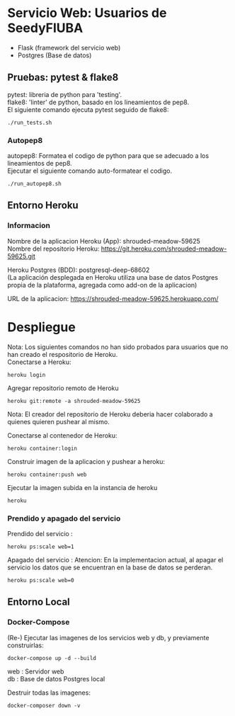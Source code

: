 # Servicio Web: Usuarios de SeedyFIUBA
- Flask (framework del servicio web)
- Postgres (Base de datos)

## Pruebas: pytest & flake8
pytest: libreria de python para 'testing'.  
flake8: 'linter' de python, basado en los lineamientos de pep8.  
El siguiente comando ejecuta pytest seguido de flake8:
```
./run_tests.sh
``` 

### Autopep8
autopep8: Formatea el codigo de python para que se adecuado a los
lineamientos de pep8.  
Ejecutar el siguiente comando auto-formatear el codigo.
```
./run_autopep8.sh
```

## Entorno Heroku
### Informacion
Nombre de la aplicacion Heroku (App): shrouded-meadow-59625  
Nombre del repositorio Heroku: https://git.heroku.com/shrouded-meadow-59625.git  
  
Heroku Postgres (BDD): postgresql-deep-68602  
(La aplicación desplegada en Heroku utiliza una base de datos Postgres propia de 
la plataforma, agregada como add-on de la aplicacion)  
  
URL de la aplicacion: https://shrouded-meadow-59625.herokuapp.com/  


# Despliegue
Nota: Los siguientes comandos no han sido probados para usuarios que no han creado el respositorio de Heroku.  
Conectarse a Heroku:
```
heroku login
```
  
Agregar repositorio remoto de Heroku
```
heroku git:remote -a shrouded-meadow-59625
```
Nota: El creador del repositorio de Heroku deberia hacer colaborado a quienes quieren pushear al mismo.  
  
Conectarse al contenedor de Heroku:
```
heroku container:login
```
  
Construir imagen de la aplicacion y pushear a heroku:
```
heroku container:push web
```
  
Ejecutar la imagen subida en la instancia de heroku
```
heroku
```

### Prendido y apagado del servicio
Prendido del servicio :
```
heroku ps:scale web=1
```

Apagado del servicio :
Atencion: En la implementacion actual, al apagar el servicio los datos que se encuentran en la base de datos se perderan.
```
heroku ps:scale web=0
```


## Entorno Local
### Docker-Compose
(Re-) Ejecutar las imagenes de los servicios web y db, 
y previamente construirlas: 
```
docker-compose up -d --build
```
web : Servidor web  
db : Base de datos Postgres local  

Destruir todas las imagenes:
```
docker-composer down -v
```